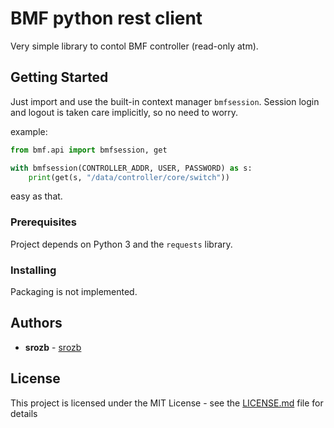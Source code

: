 # BMF python rest client

Very simple library to contol BMF controller (read-only atm).

## Getting Started

Just import and use the built-in context manager `bmfsession`. Session login and logout is taken care implicitly, so no need to worry.

example:

```python
from bmf.api import bmfsession, get

with bmfsession(CONTROLLER_ADDR, USER, PASSWORD) as s:
    print(get(s, "/data/controller/core/switch"))
```

easy as that.

### Prerequisites

Project depends on Python 3 and the `requests` library.

### Installing

Packaging is not implemented.

## Authors

* **srozb** - [srozb](https://github.com/srozb)

## License

This project is licensed under the MIT License - see the [LICENSE.md](LICENSE.md) file for details
